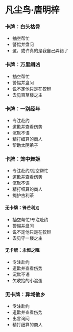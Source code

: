 # 凡尘鸟·唐明梓

### 卡牌：白头枯骨
- 抽空帮忙
- 警惕并盘问
- 这，或许真的是我自己弄错了

### 卡牌：万里缉凶
- 抽空帮忙
- 警惕并盘问
- 说不定他只是在狡辩
- 去见百草楼之主

### 卡牌：一别经年
- 专注赴约
- 道歉并查看伤势
- 沉默不语
- 精打细算的商人
- 帮助太阴弟子

### 卡牌：笼中舞姬
- 专注赴约/抽空帮忙
- 道歉并查看伤势
- 沉默不语
- 精打细算的商人
- 掩护古利茶

#### 无卡牌：锋芒利刃
- 抽空帮忙/专注赴约
- 警惕并盘问
- 说不定他只是在狡辩
- 去见守一楼之主

#### 无卡牌：永恒之眠
- 专注赴约
- 道歉并查看伤势
- 沉默不语
- 欠收拾的小混蛋

### 无卡牌：异域他乡
- 专注赴约
- 道歉并查看伤势
- 出言询问
- 精打细算的商人
